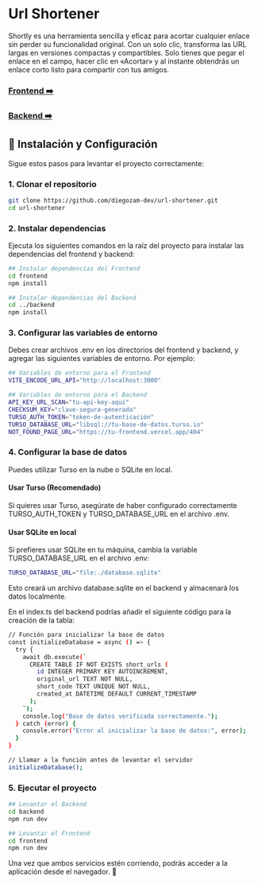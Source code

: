 # Url Shortener
Shortly es una herramienta sencilla y eficaz para acortar cualquier enlace sin perder su funcionalidad original. Con un solo clic, transforma las URL largas en versiones compactas y compartibles. Solo tienes que pegar el enlace en el campo, hacer clic en «Acortar» y al instante obtendrás un enlace corto listo para compartir con tus amigos.

### [Frontend ➡️](./frontend/README.md)
### [Backend ➡️](./backend/README.md)

## 🚀 Instalación y Configuración  

Sigue estos pasos para levantar el proyecto correctamente:  

### 1. Clonar el repositorio  
```sh
git clone https://github.com/diegozam-dev/url-shortener.git
cd url-shortener
```

### 2. Instalar dependencias
Ejecuta los siguientes comandos en la raíz del proyecto para instalar las dependencias del frontend y backend:
```sh
## Instalar dependencias del Frontend
cd frontend
npm install

## Instalar dependencias del Backend
cd ../backend
npm install
```

### 3. Configurar las variables de entorno
Debes crear archivos .env en los directorios del frontend y backend, y agregar las siguientes variables de entorno. Por ejemplo:
```sh
## Variables de entorno para el Frontend
VITE_ENCODE_URL_API="http://localhost:3000"

## Variables de entorno para el Backend
API_KEY_URL_SCAN="tu-api-key-aqui"
CHECKSUM_KEY="clave-segura-generada"
TURSO_AUTH_TOKEN="token-de-autenticación"
TURSO_DATABASE_URL="libsql://tu-base-de-datos.turso.io"
NOT_FOUND_PAGE_URL="https://tu-frontend.vercel.app/404"
```

### 4. Configurar la base de datos
Puedes utilizar Turso en la nube o SQLite en local.
#### Usar Turso (Recomendado)
Si quieres usar Turso, asegúrate de haber configurado correctamente TURSO_AUTH_TOKEN y TURSO_DATABASE_URL en el archivo .env.
####  Usar SQLite en local
Si prefieres usar SQLite en tu máquina, cambia la variable TURSO_DATABASE_URL en el archivo .env:
```sh
TURSO_DATABASE_URL="file:./database.sqlite"
```
Esto creará un archivo database.sqlite en el backend y almacenará los datos localmente.

En el index.ts del backend podrías añadir el siguiente código para la creación de la tabla:
```sh
// Función para inicializar la base de datos
const initializeDatabase = async () => {
  try {
    await db.execute(`
      CREATE TABLE IF NOT EXISTS short_urls (
        id INTEGER PRIMARY KEY AUTOINCREMENT,
        original_url TEXT NOT NULL,
        short_code TEXT UNIQUE NOT NULL,
        created_at DATETIME DEFAULT CURRENT_TIMESTAMP
      );
    `);
    console.log("Base de datos verificada correctamente.");
  } catch (error) {
    console.error("Error al inicializar la base de datos:", error);
  }
}

// Llamar a la función antes de levantar el servidor
initializeDatabase();
```

### 5. Ejecutar el proyecto
```sh
## Levantar el Backend
cd backend
npm run dev

## Levantar el Frontend
cd frontend
npm run dev
```
Una vez que ambos servicios estén corriendo, podrás acceder a la aplicación desde el navegador. 🚀